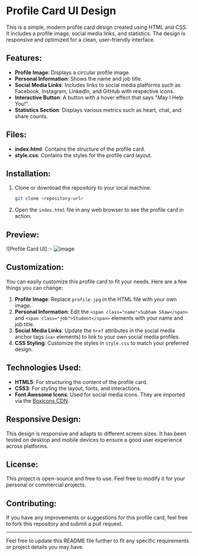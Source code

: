 # Profile Card UI Design

This is a simple, modern profile card design created using HTML and CSS. It includes a profile image, social media links, and statistics. The design is responsive and optimized for a clean, user-friendly interface.

## Features:
- **Profile Image**: Displays a circular profile image.
- **Personal Information**: Shows the name and job title.
- **Social Media Links**: Includes links to social media platforms such as Facebook, Instagram, LinkedIn, and GitHub with respective icons.
- **Interactive Button**: A button with a hover effect that says "May I Help You!".
- **Statistics Section**: Displays various metrics such as heart, chat, and share counts.

## Files:
- **index.html**: Contains the structure of the profile card.
- **style.css**: Contains the styles for the profile card layout.

## Installation:

1. Clone or download the repository to your local machine.

    ```bash
    git clone <repository-url>
    ```

2. Open the `index.html` file in any web browser to see the profile card in action.

## Preview:

![Profile Card UI] :- ![image](https://github.com/user-attachments/assets/c549cbb4-a583-4024-a31b-4d33fc8bf936)

## Customization:

You can easily customize this profile card to fit your needs. Here are a few things you can change:

1. **Profile Image**: Replace `profile.jpg` in the HTML file with your own image.
2. **Personal Information**: Edit the `<span class="name">Subham Shaw</span>` and `<span class="job">Student</span>` elements with your name and job title.
3. **Social Media Links**: Update the `href` attributes in the social media anchor tags (`<a>` elements) to link to your own social media profiles.
4. **CSS Styling**: Customize the styles in `style.css` to match your preferred design.

## Technologies Used:
- **HTML5**: For structuring the content of the profile card.
- **CSS3**: For styling the layout, fonts, and interactions.
- **Font Awesome Icons**: Used for social media icons. They are imported via the [Boxicons CDN](https://unpkg.com/boxicons@2.1.4/css/boxicons.min.css).

## Responsive Design:
This design is responsive and adapts to different screen sizes. It has been tested on desktop and mobile devices to ensure a good user experience across platforms.

## License:
This project is open-source and free to use. Feel free to modify it for your personal or commercial projects.

## Contributing:
If you have any improvements or suggestions for this profile card, feel free to fork this repository and submit a pull request.

---

Feel free to update this README file further to fit any specific requirements or project details you may have.

